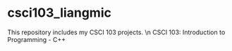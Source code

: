 # csci103_liangmic
This repository includes my CSCI 103 projects. 
\n CSCI 103: Introduction to Programming - C++
